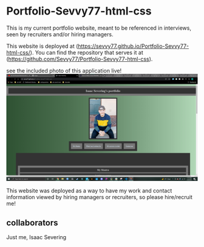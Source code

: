 # Portfolio-Sevvy77-html-css
This is my current portfolio website, meant to be referenced in interviews, seen by recruiters and/or hiring managers.
<!--how to run this project.--->

This website is deployed at (https://sevvy77.github.io/Portfolio-Sevvy77-html-css/).
You can find the repository that serves it at (https://github.com/Sevvy77/Portfolio-Sevvy77-html-css).

see the included photo of this application live! 
<img src="./image/Screenshot 2022-01-26 231037.png">

<!--how to use this project--->

This website was deployed as a way to have my work and contact information viewed by hiring managers or recruiters, so please hire/recruit me!

## collaborators

Just me, Isaac Severing